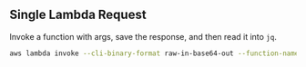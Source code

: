 ## Single Lambda Request

Invoke a function with args, save the response, and then read it into `jq`.

```bash
aws lambda invoke --cli-binary-format raw-in-base64-out --function-name function-name --payload '{ "request_body_args": { "endDate": "2022-04-01", "dryRun": true } }' response.txt && cat response.txt | jq .
```
